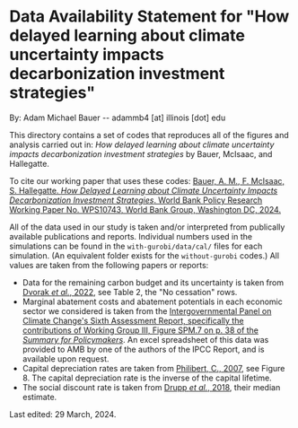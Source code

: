 # Data Availability Statement for "How delayed learning about climate uncertainty impacts decarbonization investment strategies"

By: Adam Michael Bauer -- adammb4 [at] illinois [dot] edu

This directory contains a set of codes that reproduces all of the figures and analysis carried out in: *How delayed learning about climate uncertainty impacts decarbonization investment strategies* by Bauer, McIsaac, and Hallegatte. 

To cite our working paper that uses these codes: [Bauer, A. M., F. McIsaac, S. Hallegatte. *How Delayed Learning about Climate Uncertainty Impacts Decarbonization Investment Strategies*. World Bank Policy Research Working Paper No. WPS10743, World Bank Group, Washington DC, 2024.](https://documents.worldbank.org/en/publication/documents-reports/documentdetail/099829103282438373/idu1f2d86d77127091490d1a6df1dc342f15d10b)

All of the data used in our study is taken and/or interpreted from publically available publications and reports. Individual numbers used in the simulations can be found in the `with-gurobi/data/cal/` files for each simulation. (An equivalent folder exists for the `without-gurobi` codes.) All values are taken from the following papers or reports:

- Data for the remaining carbon budget and its uncertainty is taken from [Dvorak *et al.*, 2022](https://www.nature.com/articles/s41558-022-01372-y), see Table 2, the "No cessation" rows.
- Marginal abatement costs and abatement potentials in each economic sector we considered is taken from the [Intergovernmental Panel on Climate Change's Sixth Assessment Report, specifically the contributions of Working Group III, Figure SPM.7 on p. 38 of the *Summary for Policymakers*](https://www.ipcc.ch/report/ar6/wg3/downloads/report/IPCC_AR6_WGIII_SummaryForPolicymakers.pdf). An excel spreadsheet of this data was provided to AMB by one of the authors of the IPCC Report, and is available upon request.
- Capital depreciation rates are taken from [Philibert, C., 2007](https://www.osti.gov/etdeweb/biblio/20962174), see Figure 8. The capital depreciation rate is the inverse of the capital lifetime.
- The social discount rate is taken from [Drupp *et al.*, 2018](https://www.aeaweb.org/articles?id=10.1257/pol.20160240), their median estimate.

Last edited: 29 March, 2024.
